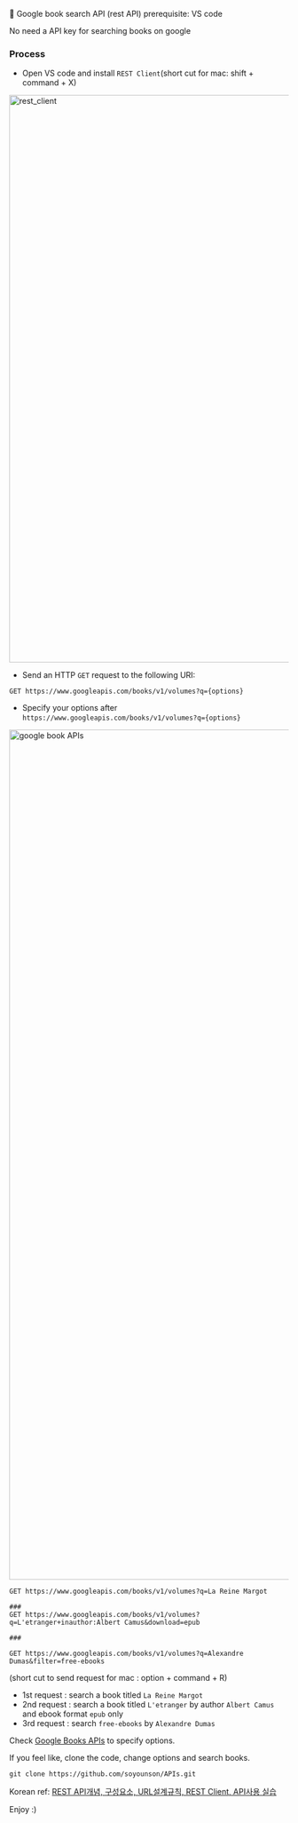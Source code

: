 :black_heart: Google book search API (rest API)
prerequisite: VS code

No need a API key for searching books on google

### Process
* Open VS code and install `REST Client`(short cut for mac: shift + command + X)
<div>
<img width="1022" alt="rest_client" src="https://user-images.githubusercontent.com/40614421/100554507-599e6200-3295-11eb-8fd7-d1c63cf48642.png"> 
</div>

* Send an HTTP `GET` request to the following URI:
```
GET https://www.googleapis.com/books/v1/volumes?q={options}
```
* Specify your options after `https://www.googleapis.com/books/v1/volumes?q={options}`
<div>
<img width="1531" alt="google book APIs" src="https://user-images.githubusercontent.com/40614421/100554538-9407ff00-3295-11eb-9ec0-8755a16265d4.png">
</div>

```
GET https://www.googleapis.com/books/v1/volumes?q=La Reine Margot

###
GET https://www.googleapis.com/books/v1/volumes?q=L'etranger+inauthor:Albert Camus&download=epub

###

GET https://www.googleapis.com/books/v1/volumes?q=Alexandre Dumas&filter=free-ebooks
```
(short cut to send request for mac : option + command + R)
* 1st request : search a book titled `La Reine Margot`
* 2nd request : search a book titled `L'etranger` by author `Albert Camus` and ebook format `epub` only
* 3rd request : search `free-ebooks` by `Alexandre Dumas`


Check [Google Books APIs](https://developers.google.com/books/docs/v1/using#APIKey) to specify options.

If you feel like, clone the code, change options and search books.
```
git clone https://github.com/soyounson/APIs.git
```

Korean ref: [REST API개념, 구성요소, URL설계규칙, REST Client, API사용 실습](https://www.youtube.com/watch?v=X4DezEXbc5o)

Enjoy :)
